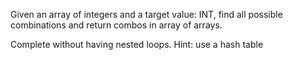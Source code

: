 Given an array of integers and a target value: INT, find all possible combinations and return combos in array of arrays.

Complete without having nested loops.
    Hint: use a hash table